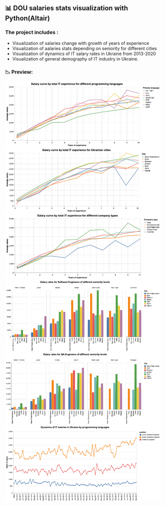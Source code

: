 ## 📊 DOU salaries stats visualization with Python(Altair) 
### The project includes :
- Visualization of salaries change with growth of years of experience
- Visualization of aalaries stats depending on seniority for different cities
- Visualization of dynamics of IT salary rates in Ukraine from 2013-2020
- Visualization of general demography of IT industry in Ukraine.

### 📉 Preview:
!['Example 1'](https://github.com/YulitaGap/SalariesStatsVisualisation/blob/main/results/1.png)
!['Example 2'](https://github.com/YulitaGap/SalariesStatsVisualisation/blob/main/results/2.png)
!['Example 3'](https://github.com/YulitaGap/SalariesStatsVisualisation/blob/main/results/3.png)
!['Example 4'](https://github.com/YulitaGap/SalariesStatsVisualisation/blob/main/results/4.png)
!['Example 5'](https://github.com/YulitaGap/SalariesStatsVisualisation/blob/main/results/5.png)
!['Example 6'](https://github.com/YulitaGap/SalariesStatsVisualisation/blob/main/results/6.png)
